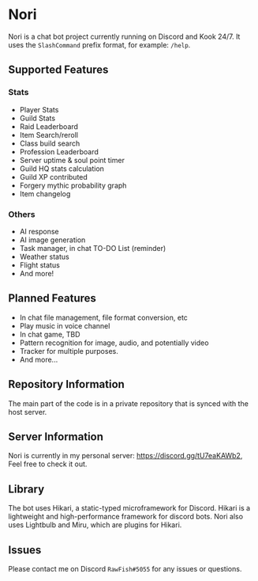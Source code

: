 # Nori

Nori is a chat bot project currently running on Discord and Kook 24/7. It uses the `SlashCommand` prefix format, for example: `/help`.

## Supported Features

### Stats
- Player Stats
- Guild Stats 
- Raid Leaderboard 
- Item Search/reroll
- Class build search 
- Profession Leaderboard
- Server uptime & soul point timer
- Guild HQ stats calculation
- Guild XP contributed
- Forgery mythic probability graph
- Item changelog

### Others
- AI response
- AI image generation
- Task manager, in chat TO-DO List (reminder)
- Weather status
- Flight status
- And more!

## Planned Features

- In chat file management, file format conversion, etc
- Play music in voice channel
- In chat game, TBD
- Pattern recognition for image, audio, and potentially video
- Tracker for multiple purposes.
- And more...

## Repository Information

The main part of the code is in a private repository that is synced with the host server. 

## Server Information

Nori is currently in my personal server: https://discord.gg/tU7eaKAWb2, Feel free to check it out.

## Library

The bot uses Hikari, a static-typed microframework for Discord. Hikari is a lightweight and high-performance framework for discord bots. Nori also uses Lightbulb and Miru, which are plugins for Hikari.

## Issues

Please contact me on Discord `RawFish#5055` for any issues or questions.
